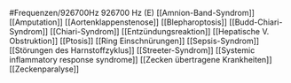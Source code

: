 #Frequenzen/926700Hz
926700 Hz (E)
[[Amnion-Band-Syndrom]]
[[Amputation]]
[[Aortenklappenstenose]]
[[Blepharoptosis]]
[[Budd-Chiari-Syndrom]]
[[Chiari-Syndrom]]
[[Entzündungsreaktion]]
[[Hepatische V. Obstruktion]]
[[Ptosis]]
[[Ring Einschnürungen]]
[[Sepsis-Syndrom]]
[[Störungen des Harnstoffzyklus]]
[[Streeter-Syndrom]]
[[Systemic inflammatory response syndrome]]
[[Zecken übertragene Krankheiten]]
[[Zeckenparalyse]]